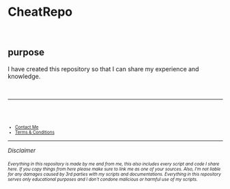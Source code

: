  <link href="https://cdn.jsdelivr.net/npm/bootstrap@5.3.0-alpha1/dist/css/bootstrap.min.css" rel="stylesheet" integrity="sha384-GLhlTQ8iRABdZLl6O3oVMWSktQOp6b7In1Zl3/Jr59b6EGGoI1aFkw7cmDA6j6gD" crossorigin="anonymous">

  <link href="https://cdn.jsdelivr.net/npm/bootstrap@5.3.0-alpha1/dist/css/bootstrap.min.css" rel="stylesheet" integrity="sha384-GLhlTQ8iRABdZLl6O3oVMWSktQOp6b7In1Zl3/Jr59b6EGGoI1aFkw7cmDA6j6gD" crossorigin="anonymous">

# CheatRepo

<br>

## purpose

I have created this repository so that I can share my experience and knowledge.

<br>

---

<br>
<br>

<footer class="page-footer font-small bg-dark text-white pt-4" style="font-size: 10px;">
    <div class="container">
        <div class="row">
            <div class="col-12">
                <ul class="list-unstyled list-inline">
                    <li class="list-inline-item"><a class="text-white" href="mailto:portfolio.it.zh@gmail.com">Contact Me</a></li>
                    <li class="list-inline-item"><a class="text-white" href="#">Terms & Conditions</a></li>
                </ul>
            </div>
        </div>
    </div>
</footer>

---

<div>
<font size= "2px"> <i>Disclaimer</i> </font><br>
<br>
<font size= "1px"> <i>Everything in this repository is made by me and from me, this also includes every script and code I share here. If you copy things from here please make sure to link me as one of your sources. Also, I'm not liable for any damages caused by 3rd parties with my scripts and documentations. Everything in this repository serves only educational purposes and I don't condone malicious or harmful use of my scripts. </i> </font>
</div>

